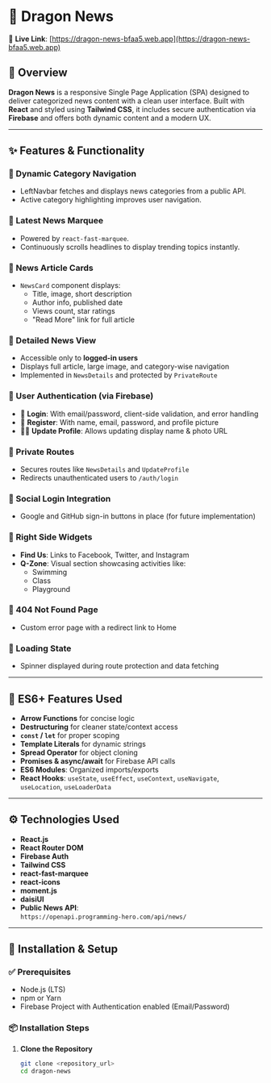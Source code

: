 # 📰 Dragon News

🔗 **Live Link**: [https://dragon-news-bfaa5.web.app](https://dragon-news-bfaa5.web.app)

## 📌 Overview

**Dragon News** is a responsive Single Page Application (SPA) designed to deliver categorized news content with a clean user interface. Built with **React** and styled using **Tailwind CSS**, it includes secure authentication via **Firebase** and offers both dynamic content and a modern UX.

---

## ✨ Features & Functionality

### 🔹 Dynamic Category Navigation
- LeftNavbar fetches and displays news categories from a public API.
- Active category highlighting improves user navigation.

### 🔹 Latest News Marquee
- Powered by `react-fast-marquee`.
- Continuously scrolls headlines to display trending topics instantly.

### 🔹 News Article Cards
- `NewsCard` component displays:
  - Title, image, short description
  - Author info, published date
  - Views count, star ratings
  - "Read More" link for full article

### 🔹 Detailed News View
- Accessible only to **logged-in users**
- Displays full article, large image, and category-wise navigation
- Implemented in `NewsDetails` and protected by `PrivateRoute`

### 🔹 User Authentication (via Firebase)
- 🔐 **Login**: With email/password, client-side validation, and error handling
- 📝 **Register**: With name, email, password, and profile picture
- 🧑‍💼 **Update Profile**: Allows updating display name & photo URL

### 🔹 Private Routes
- Secures routes like `NewsDetails` and `UpdateProfile`
- Redirects unauthenticated users to `/auth/login`

### 🔹 Social Login Integration
- Google and GitHub sign-in buttons in place (for future implementation)

### 🔹 Right Side Widgets
- **Find Us**: Links to Facebook, Twitter, and Instagram
- **Q-Zone**: Visual section showcasing activities like:
  - Swimming
  - Class
  - Playground

### 🔹 404 Not Found Page
- Custom error page with a redirect link to Home

### 🔹 Loading State
- Spinner displayed during route protection and data fetching

---

## 🧠 ES6+ Features Used

- **Arrow Functions** for concise logic
- **Destructuring** for cleaner state/context access
- **`const` / `let`** for proper scoping
- **Template Literals** for dynamic strings
- **Spread Operator** for object cloning
- **Promises & async/await** for Firebase API calls
- **ES6 Modules**: Organized imports/exports
- **React Hooks**: `useState`, `useEffect`, `useContext`, `useNavigate`, `useLocation`, `useLoaderData`

---

## ⚙️ Technologies Used

- **React.js**
- **React Router DOM**
- **Firebase Auth**
- **Tailwind CSS**
- **react-fast-marquee**
- **react-icons**
- **moment.js**
- **daisiUI**
- **Public News API**:  
  `https://openapi.programming-hero.com/api/news/`

---

## 🚀 Installation & Setup

### ✅ Prerequisites

- Node.js (LTS)
- npm or Yarn
- Firebase Project with Authentication enabled (Email/Password)

### 📦 Installation Steps

1. **Clone the Repository**
   ```bash
   git clone <repository_url>
   cd dragon-news
